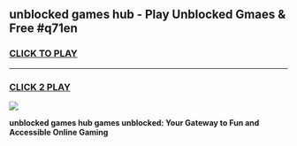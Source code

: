 
## unblocked games hub - Play Unblocked Gmaes & Free #q71en
<h3>
<a href="https://premium.freeplayer.one?title=unblocked_games_hub&ref=03M">CLICK TO PLAY</a></h3>
<hr>

<h3>
<a href="https://premium.freeplayer.one?title=unblocked_games_hub&ref=03M">CLICK 2 PLAY</a>
  
</h3>

<a href="https://premium.freeplayer.one?title=unblocked_games_hub&ref=03M"><img src="https://clearcache.store/games.png"></a>


**unblocked games hub games unblocked: Your Gateway to Fun and Accessible Online Gaming**
